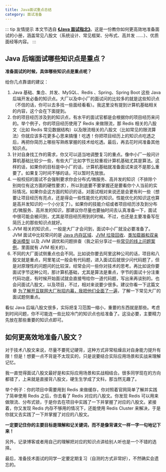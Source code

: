 ```yaml
---
title: Java面试重点总结
category: 面试准备
---
```


::: tip 友情提示
本文节选自 **[《Java 面试指北》](../zhuanlan/java-mian-shi-zhi-bei.md)**。这是一份教你如何更高效地准备面试的小册，涵盖常见八股文（系统设计、常见框架、分布式、高并发 ......）、优质面经等内容。
:::

## Java 后端面试哪些知识点是重点？

**准备面试的时候，具体哪些知识点是重点呢？**

给你几点靠谱的建议：

1. Java 基础、集合、并发、MySQL、Redis 、Spring、Spring Boot 这些 Java 后端开发必备的知识点。大厂以及中小厂的面试问的比较多的就是这些知识点（不信的话，你可以去多找一些面经看看）。我这里没有提到计算机基础相关的内容，这个会在下面提到。
2. 你的项目经历涉及到的知识点，有水平的面试官都是会根据你的项目经历来问的。举个例子，你的项目经历使用了 Redis 来做限流，那 Redis 相关的八股文（比如 Redis 常见数据结构）以及限流相关的八股文（比如常见的限流算法）你就应该多花更多心思来搞懂！吃透！你把项目经历上的知识点吃透之后，再把你简历上哪些写熟练掌握的技术给吃透。最后，再去花时间准备其他知识点。
3. 针对自身找工作的需求，你又可以适当地调整复习的重点。像中小厂一般问计算机基础比较少一些，有些大厂比如字节比较重视计算机基础尤其是算法。这样的话，如果你的目标是中小厂的话，计算机基础就准备面试来说不是那么重要了。如果复习时间不够的话，可以暂时先放放。
4. 一般校招的面试不会强制要求你会分布式/微服务、高并发的知识（不排除个别岗位有这方面的硬性要求），所以到底要不要掌握还是要看你个人当前的实际情况。如果你会这方面的知识的话，对面试相对来说还是会更有利一些（想要让项目经历有亮点，还是得会一些性能优化的知识。性能优化的知识这也算是高并发知识的一个小分支了）。如果你的技能介绍或者项目经历涉及到分布式/微服务、高并发的知识，那建议你尽量也要抽时间去认真准备一下，面试中很可能会被问到，尤其是项目经历用到的时候。不过，也还是主要准备写在简历上的那些知识点就好。
5. JVM 相关的知识点，一般是大厂才会问到，面试中小厂就没必要准备了。JVM 面试中比较常问的是 [Java 内存区域](https://javaguide.cn/java/jvm/memory-area.html)、[JVM 垃圾回收](https://javaguide.cn/java/jvm/jvm-garbage-collection.html)、[类加载器和双亲委派模型](https://javaguide.cn/java/jvm/classloader.html) 以及 JVM 调优和问题排查（我之前分享过一些[常见的线上问题案例](https://t.zsxq.com/0bsAac47U)，里面就有 JVM 相关的）。
6. 不同的大厂面试侧重点也会不同。比如说你要去阿里这种公司的话，项目和八股文就是重点，阿里笔试一般会有代码题，进入面试后就很少问代码题了，但是对原理性的问题问的比较深，经常会问一些你对技术的思考。再比如说你要面试字节这种公司，那计算机基础，尤其是算法是重点，字节的面试十分注重代码功底，有时候开始面试就会直接甩给你一道代码题，写出来再谈别的。也会问面试八股文，以及项目，不过，相对来说要少很多。建议你看一下这篇文章 [为了解开互联网大厂秋招内幕，我把他们全面了一遍](https://mp.weixin.qq.com/s/pBsGQNxvRupZeWt4qZReIA)，了解一下常见大厂的面试题侧重点。

看似 Java 后端八股文很多，实际把复习范围一缩小，重要的东西就是那些。考虑到时间问题，你不可能连一些比较冷门的知识点也给准备了。这没必要，主要精力先放在那些重要的知识点即可。

## 如何更高效地准备八股文？

对于技术八股文来说，尽量不要死记硬背，这种方式非常枯燥且对自身能力提升有限！但是！想要一点不背是不太现实的，只是说要结合实际应用场景和实战来理解记忆。

我一直觉得面试八股文最好是和实际应用场景和实战相结合。很多同学现在的方向都错了，上来就是直接背八股文，硬生生学成了文科，那当然无趣了。

举个例子：你的项目中需要用到 Redis 来做缓存，你对照着官网简单了解并实践了简单使用 Redis 之后，你去看了 Redis 对应的八股文。你发现 Redis 可以用来做限流、分布式锁，于是你去在项目中实践了一下并掌握了对应的八股文。紧接着，你又发现 Redis 内存不够用的情况下，还能使用 Redis Cluster 来解决，于是你就又去实践了一下并掌握了对应的八股文。

**一定要记住你的主要目标是理解和记关键词，而不是像背课文一样一字一句地记下来！**

另外，记录博客或者用自己的理解把对应的知识点讲给别人听也是一个不错的选择。

最后，准备技术面试的同学一定要定期复习（自测的方式非常好），不然确实会遗忘的。
